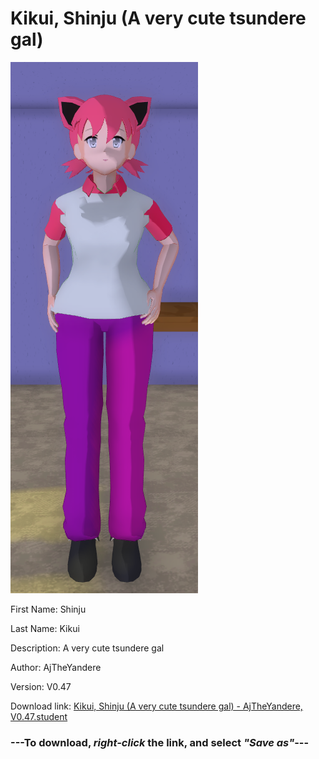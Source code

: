# Kikui, Shinju (A very cute tsundere gal)

<img src="https://raw.githubusercontent.com/Arbiter1223/Daigaku-Gurashi-Custom-Students/master/Students/Files/Kikui%2C%20Shinju%20(A%20very%20cute%20tsundere%20gal).png" title="Kikui, Shinju (A very cute tsundere gal) - AjTheYandere, V0.47">

First Name: Shinju

Last Name: Kikui

Description: A very cute tsundere gal

Author: AjTheYandere

Version: V0.47

Download link: <a href="https://raw.githubusercontent.com/Arbiter1223/Daigaku-Gurashi-Custom-Students/master/Students/Files/Kikui%2C%20Shinju%20(A%20very%20cute%20tsundere%20gal)%20-%20AjTheYandere%2C%20V0.47.student">Kikui, Shinju (A very cute tsundere gal) - AjTheYandere, V0.47.student</a>

### ---**To download, _right-click_ the link, and select _"Save as"_**---
